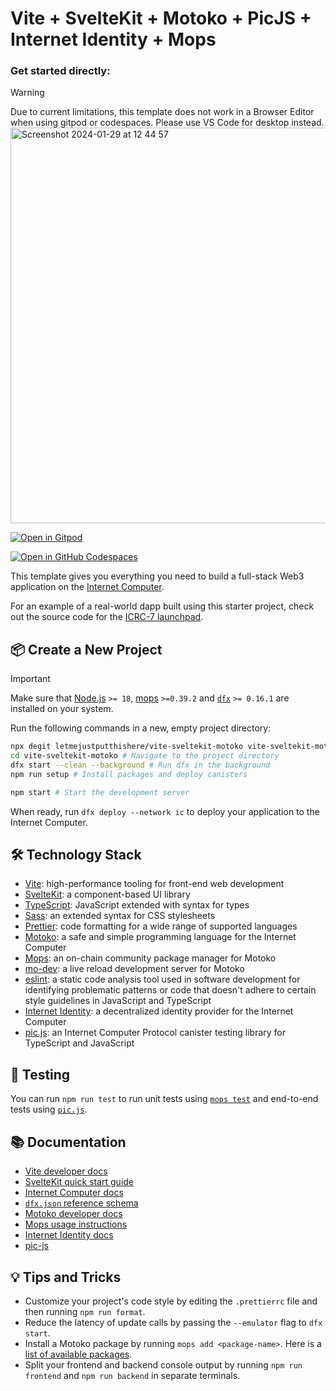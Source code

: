 # Vite + SvelteKit + Motoko + PicJS + Internet Identity + Mops

### Get started directly:

> [!WARNING]
> Due to current limitations, this template does not work in a Browser Editor when using gitpod or codespaces. Please use VS Code for desktop instead.
> <img width="633" alt="Screenshot 2024-01-29 at 12 44 57" src="https://github.com/letmejustputthishere/vite-sveltekit-motoko/assets/32162112/2f2c025d-354b-47ca-9303-56bce180f6e7">

[![Open in Gitpod](https://gitpod.io/button/open-in-gitpod.svg)](https://gitpod.io/#https://github.com/letmejustputthishere/vite-sveltekit-motoko)

[![Open in GitHub Codespaces](https://github.com/codespaces/badge.svg)](https://codespaces.new/letmejustputthishere/vite-sveltekit-motoko?quickstart=1)

This template gives you everything you need to build a full-stack Web3 application on the [Internet Computer](https://internetcomputer.org/).

For an example of a real-world dapp built using this starter project, check out the source code for the [ICRC-7 launchpad](https://github.com/letmejustputthishere/icrc7_launchpad).

## 📦 Create a New Project

> [!IMPORTANT]
> Make sure that [Node.js](https://nodejs.org/en/) `>= 18`, [mops](https://docs.mops.one/quick-start) `>=0.39.2` and [`dfx`](https://internetcomputer.org/docs/current/references/dfxvm/) `>= 0.16.1` are installed on your system.

Run the following commands in a new, empty project directory:

```sh
npx degit letmejustputthishere/vite-sveltekit-motoko vite-sveltekit-motoko # Download this starter project
cd vite-sveltekit-motoko # Navigate to the project directory
dfx start --clean --background # Run dfx in the background
npm run setup # Install packages and deploy canisters

npm start # Start the development server
```

When ready, run `dfx deploy --network ic` to deploy your application to the Internet Computer.

## 🛠️ Technology Stack

- [Vite](https://vitejs.dev/): high-performance tooling for front-end web development
- [SvelteKit](https://kit.svelte.dev/): a component-based UI library
- [TypeScript](https://www.typescriptlang.org/): JavaScript extended with syntax for types
- [Sass](https://sass-lang.com/): an extended syntax for CSS stylesheets
- [Prettier](https://prettier.io/): code formatting for a wide range of supported languages
- [Motoko](https://github.com/dfinity/motoko#readme): a safe and simple programming language for the Internet Computer
- [Mops](https://mops.one): an on-chain community package manager for Motoko
- [mo-dev](https://github.com/dfinity/motoko-dev-server#readme): a live reload development server for Motoko
- [eslint](https://eslint.org/): a static code analysis tool used in software development for identifying problematic patterns or code that doesn't adhere to certain style guidelines in JavaScript and TypeScript
- [Internet Identity](https://github.com/dfinity/internet-identity/tree/main): a decentralized identity provider for the Internet Computer
- [pic.js](https://github.com/hadronous/pic-js): an Internet Computer Protocol canister testing library for TypeScript and JavaScript

## 🧪 Testing

You can run `npm run test` to run unit tests using [`mops test`](https://docs.mops.one/cli/mops-test) and end-to-end tests using [`pic.js`](https://hadronous.github.io/pic-js/).

## 📚 Documentation

- [Vite developer docs](https://vitejs.dev/guide/)
- [SvelteKit quick start guide](https://learn.svelte.dev/tutorial/introducing-sveltekit)
- [Internet Computer docs](https://internetcomputer.org/docs/current/developer-docs/ic-overview)
- [`dfx.json` reference schema](https://internetcomputer.org/docs/current/references/dfx-json-reference/)
- [Motoko developer docs](https://internetcomputer.org/docs/current/developer-docs/build/cdks/motoko-dfinity/motoko/)
- [Mops usage instructions](https://j4mwm-bqaaa-aaaam-qajbq-cai.ic0.app/#/docs/install)
- [Internet Identity docs](https://internetcomputer.org/docs/current/developer-docs/integrations/internet-identity/overview)
- [pic-js](https://hadronous.github.io/pic-js/)

## 💡 Tips and Tricks

- Customize your project's code style by editing the `.prettierrc` file and then running `npm run format`.
- Reduce the latency of update calls by passing the `--emulator` flag to `dfx start`.
- Install a Motoko package by running `mops add <package-name>`. Here is a [list of available packages](https://mops.one/).
- Split your frontend and backend console output by running `npm run frontend` and `npm run backend` in separate terminals.
